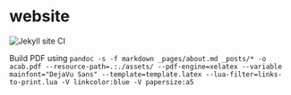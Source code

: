 # website

![Jekyll site CI](https://github.com/beschlagnahmt-org/website/workflows/Jekyll%20site%20CI/badge.svg)

Build PDF using
`pandoc -s -f markdown _pages/about.md _posts/* -o acab.pdf --resource-path=.:./assets/ --pdf-engine=xelatex --variable mainfont="DejaVu Sans" --template=template.latex --lua-filter=links-to-print.lua -V linkcolor:blue -V papersize:a5`
